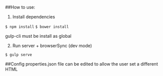 
##How to use:

1) Install dependencies

`$ npm install`
`$ bower install`

gulp-cli must be install as global

2) Run server + browserSync  (dev mode)

`$ gulp serve`


##Config
properties.json file can be edited to allow the user set a different HTML <title> and also update the URL API used by the services. By default API is set to localhost:3000 when the project is run in development mode a proxy will translate the url for you (to avoid CORS)

##Troubleshooting
###Windows
***npm-shrinkwrap.json*** is present to downgrade glob-stream/glob-parent dependecies in order to workaround a known issue in windows. If you are using Linux/Mac you can ignore or remove this files
###Blank page or failed due duplicate files
Changes in the structure may not be clean and refresh automatically when you run ***gulp serve***. To do it manually please run

`$ gulp clean`

Before running gulp serve command
